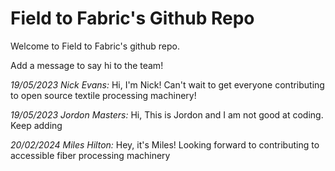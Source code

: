 # Field to Fabric's Github Repo

Welcome to Field to Fabric's github repo.

Add a message to say hi to the team!

_19/05/2023 Nick Evans:_ Hi, I'm Nick! Can't wait to get everyone contributing to open source textile
processing machinery!

_19/05/2023 Jordon Masters:_ Hi, This is Jordon and I am not good at coding. Keep adding

_20/02/2024 Miles Hilton:_ Hey, it's Miles! Looking forward to contributing to accessible fiber processing machinery

